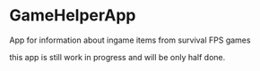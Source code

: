 # GameHelperApp
App for information about ingame items from survival FPS games

this app is still work in progress and will be only half done.

